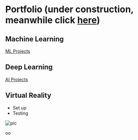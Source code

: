 # Portfolio (under construction, meanwhile click [here](https://pablomartinezpancorbo.wordpress.com/))
## Machine Learning
[ML Projects](https://github.com/PabloMartinezPancorbo/pablomartinezpancorbo.github.io/tree/main/Machine_Learning)
## Deep Learning
[AI Projects](https://github.com/PabloMartinezPancorbo/pablomartinezpancorbo.github.io/tree/PabloMartinezPancorbo-Projects/Files/Deep%20Learning)
## Virtual Reality
* Set up
* Testing

![pic](https://pablomartinezpancorbo.files.wordpress.com/2020/04/me-diamond.png)

<script type="text/javascript" src="//rf.revolvermaps.com/0/0/2.js?i=5zf6es9h3ig&amp;m=0&amp;s=130&amp;c=ff0000&amp;t=1" async="async"></script>
oo
<script type="text/javascript" src="//rf.revolvermaps.com/0/0/1.js?i=5zf6es9h3ig&amp;s=220&amp;m=0&amp;v=false&amp;r=false&amp;b=000000&amp;n=false&amp;c=ff0000" async="async"></script>
